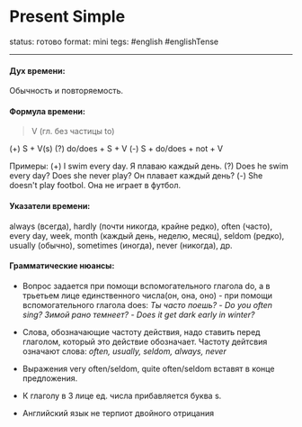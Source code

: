 # Present Simple
status: готово
format: mini
tegs: #english #englishTense

---
#### Дух времени: 
Обычность и повторяемость.


#### Формула времени: 
>V (гл. без частицы to) 

(+) S + V(s) 
(?) do/does + S + V 
(-) S + do/does + not + V 

Примеры:
(+) I swim every day. Я плаваю каждый день.
(?) Does he swim every day? Does she never play? Он плавает каждый день?
(-) She doesn't play footbol. Она не играет в футбол.

#### Указатели времени:
always (всегда), hardly (почти никогда, крайне редко), often (часто), every day, week, month (каждый день, неделю, месяц), seldom (редко), usually (обычно), sometimes (иногда), never (никогда), др.
 
#### Грамматические нюансы: 
- Вопрос задается при помощи вспомогательного глагола do, а в трьетьем лице единственного числа(он, она, оно) - при помощи вспомогательного глагола does: 
*Ты часто поешь? - Do you often sing? 
Зимой рано темнеет? - Does it get dark early in winter?*
 
- Слова, обозначающие частоту действия, надо ставить перед глаголом, который это действие обозначает. Частоту дейтсвия означают слова: 
*often, usually, seldom, always, never*

- Выражения very often/seldom, quite often/seldom вставят в конце предложения. 

- К глаголу в 3 лице ед. числа прибавляется буква s. 

- Английский язык не терпиот двойного отрицания
